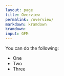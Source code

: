 ```yaml
---
layout: page
title: Overview
permalink: /overview/
markdown: kramdown
kramdown:
input: GFM
---
```


You can do the following:

- One
- Two
- Three
